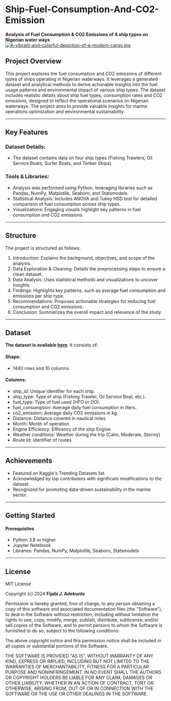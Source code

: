 # Ship-Fuel-Consumption-And-CO2-Emission
 **Analysis of Fuel Consumption & CO2 Emissions of 4 ship types on Nigerian water ways**
[![A-vibrant-and-colorful-depiction-of-a-modern-cargo.jpg](https://i.postimg.cc/L5rmG2n1/A-vibrant-and-colorful-depiction-of-a-modern-cargo.jpg)](https://postimg.cc/K3DXMX7G)
## Project Overview
This project explores the fuel consumption and CO2 emissions of different types of ships operating in Nigerian waterways. It leverages a generated dataset and analytical methods to derive actionable insights into the fuel usage patterns and environmental impact of various ship types.
The dataset includes realistic details about ship fuel types, consumption rates  and CO2 emissions, designed to reflect the operational scenarios on Nigerian waterways. The project aims to provide valuable insights for marine operations optimization and environmental sustainability.
________________________________________
## Key Features
###	Dataset Details: 
- The dataset contains data on four ship types (Fishing Trawlers, Oil Service Boats, Surfer Boats, and Tanker Ships).
### Tools & Libraries: 
- Analysis was performed using Python, leveraging libraries such as Pandas, NumPy, Matplotlib, Seaborn, and Statsmodels.
- Statistical Analysis: Includes ANOVA and Tukey HSD test for detailed comparison of fuel consumption across ship types.
- Visualizations: Engaging visuals highlight key patterns in fuel consumption and CO2 emissions.
________________________________________
## Structure
The project is structured as follows:
1.	Introduction: Explains the background, objectives, and scope of the analysis.
2.	Data Exploration & Cleaning: Details the preprocessing steps to ensure a clean dataset.
3.	Data Analysis: Uses statistical methods and visualizations to uncover insights.
4.	Findings: Highlights key patterns, such as average fuel consumption and emissions per ship type.
5.	Recommendations: Proposes actionable strategies for reducing fuel consumption and CO2 emissions.
6.	Conclusion: Summarizes the overall impact and relevance of the study.
________________________________________
## Dataset
**The dataset is available [here](https://www.kaggle.com/datasets/jeleeladekunlefijabi/ship-fuel-consumption-and-co2-emissions-analysis)**. 
It consists of:
#### Shape: 
- 1440 rows and 10 columns.
#### Columns:
- ship_id: Unique identifier for each ship.
- ship_type: Type of ship (Fishing Trawler, Oil Service Boat, etc.).
- fuel_type: Type of fuel used (HFO or DO).
- fuel_consumption: Average daily fuel consumption in liters.
- co2_emission: Average daily CO2 emissions in kg.
- Distance: Distance covered in nautical miles
- Month: Month of operation
- Engine Efficiency:  Efficency of the ship Engine
- Weather conditions: Weather during the trip (Calm, Moderate, Stormy)
- Route Id: Identifier of routes
________________________________________
## Achievements
- Featured on Kaggle's Trending Datasets list.
- Acknowledged by top contributors with significant modifications to the dataset.
- Recognized for promoting data-driven sustainability in the marine sector.
________________________________________
## Getting Started
#### Prerequisites
- Python 3.8 or higher
- Jupyter Notebook
- Libraries: Pandas, NumPy, Matplotlib, Seaborn, Statsmodels
----------------------------------------------
## License

MIT License

Copyright (c) 2024   **Fijabi J. Adekunle**

Permission is hereby granted, free of charge, to any person obtaining a copy
of this software and associated documentation files (the "Software"), to deal
in the Software without restriction, including without limitation the rights
to use, copy, modify, merge, publish, distribute, sublicense, and/or sell
copies of the Software, and to permit persons to whom the Software is
furnished to do so, subject to the following conditions:

The above copyright notice and this permission notice shall be included in all
copies or substantial portions of the Software.

THE SOFTWARE IS PROVIDED "AS IS", WITHOUT WARRANTY OF ANY KIND, EXPRESS OR
IMPLIED, INCLUDING BUT NOT LIMITED TO THE WARRANTIES OF MERCHANTABILITY,
FITNESS FOR A PARTICULAR PURPOSE AND NONINFRINGEMENT. IN NO EVENT SHALL THE
AUTHORS OR COPYRIGHT HOLDERS BE LIABLE FOR ANY CLAIM, DAMAGES OR OTHER
LIABILITY, WHETHER IN AN ACTION OF CONTRACT, TORT OR OTHERWISE, ARISING FROM,
OUT OF OR IN CONNECTION WITH THE SOFTWARE OR THE USE OR OTHER DEALINGS IN THE
SOFTWARE.

